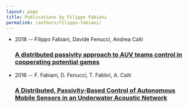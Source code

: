 ```yaml
---
layout: page
title: Publications by Filippo Fabiani
permalink: /authors/filippo-fabiani/
---
```


<ul class="post-list">
<li><span class='post-meta'>2018 -- Filippo Fabiani, Davide Fenucci, Andrea Caiti</span><h3><a class='post-link' href='../../a-distributed-passivity-approach-to-auv-teams-control-in-cooperating-potential-games'>A distributed passivity approach to AUV teams control in cooperating potential games</a></h3></li>
<li><span class='post-meta'>2016 -- F. Fabiani, D. Fenucci, T. Fabbri, A. Caiti</span><h3><a class='post-link' href='../../a-distributed-passivity-based-control-of-autonomous-mobile-sensors-in-an-underwater-acoustic-network'>A Distributed, Passivity-Based Control of Autonomous Mobile Sensors in an Underwater Acoustic Network</a></h3></li>

</ul>
